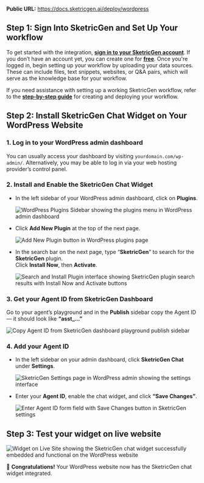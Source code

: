 **Public URL:** https://docs.sketricgen.ai/deploy/wordpress

## **Step 1: Sign Into SketricGen and Set Up Your workflow**

To get started with the integration, **[sign in to your SketricGen account](https://app.sketricgen.ai)**. If you don’t have an account yet, you can create one for **[free](https://app.sketricgen.ai)**. Once you're logged in, begin setting up your workflow by uploading your data sources. These can include files, text snippets, websites, or Q&A pairs, which will serve as the knowledge base for your workflow.

If you need assistance with setting up a working SketricGen workflow, refer to the **[step-by-step guide](https://docs.sketricgen.ai/user-guide/creating-your-first-agent)** for creating and deploying your workflow.

## **Step 2: Install SketricGen Chat Widget on Your WordPress Website**

### 1. Log in to your WordPress admin dashboard

You can usually access your dashboard by visiting `yourdomain.com/wp-admin/`. Alternatively, you may be able to log in via your web hosting provider’s control panel.

### 2. Install and Enable the SketricGen Chat Widget

- In the left sidebar of your WordPress admin dashboard, click on **Plugins**.

  ![WordPress Plugins Sidebar showing the plugins menu in WordPress admin dashboard](https://docs.sketricgen.ai/images/wordpress/screenshot1.png)

- Click **Add New Plugin** at the top of the next page.

  ![Add New Plugin button in WordPress plugins page](https://docs.sketricgen.ai/images/wordpress/screenshot2.png)

- In the search bar on the next page, type “**SketricGen**” to search for the **SketricGen** plugin.  
  Click **Install Now**, then **Activate**.

  ![Search and Install Plugin interface showing SketricGen plugin search results with Install Now and Activate buttons](https://docs.sketricgen.ai/images/wordpress/screenshot3.png)

### 3. Get your Agent ID from SketricGen Dashboard

Go to your agent’s playground and in the **Publish** sidebar copy the Agent ID — it should look like **“asst_…”**

![Copy Agent ID from SketricGen dashboard playground publish sidebar](https://docs.sketricgen.ai/images/wordpress/screenshot4.png)

### 4. Add your Agent ID

- In the left sidebar on your admin dashboard, click **SketricGen Chat** under **Settings**.

   ![SketricGen Settings page in WordPress admin showing the settings interface](https://docs.sketricgen.ai/images/wordpress/screenshot5.png)

- Enter your **Agent ID**, enable the chat widget, and click **“Save Changes”**.

   ![Enter Agent ID form field with Save Changes button in SketricGen settings](https://docs.sketricgen.ai/images/wordpress/screenshot6.png)

## **Step 3: Test your widget on live website**

![Widget on Live Site showing the SketricGen chat widget successfully embedded and functional on the WordPress website](https://docs.sketricgen.ai/images/wordpress/screenshot7.png)

🎉 **Congratulations!** Your WordPress website now has the SketricGen chat widget integrated.
